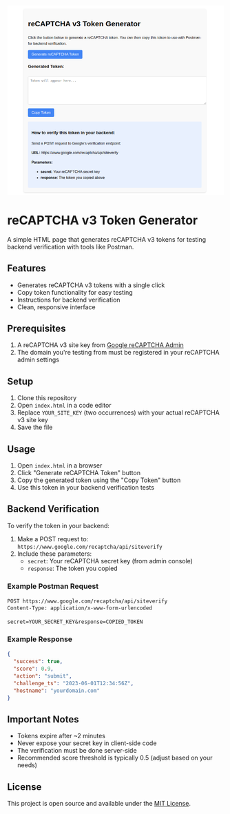![Screenshot](https://github.com/aman123shi/reCaptcha-v3-generate-script/blob/main/image.png)

# reCAPTCHA v3 Token Generator

A simple HTML page that generates reCAPTCHA v3 tokens for testing backend verification with tools like Postman.

## Features

- Generates reCAPTCHA v3 tokens with a single click  
- Copy token functionality for easy testing  
- Instructions for backend verification  
- Clean, responsive interface  

## Prerequisites

1. A reCAPTCHA v3 site key from [Google reCAPTCHA Admin](https://www.google.com/recaptcha/admin/)  
2. The domain you're testing from must be registered in your reCAPTCHA admin settings  

## Setup

1. Clone this repository  
2. Open `index.html` in a code editor  
3. Replace `YOUR_SITE_KEY` (two occurrences) with your actual reCAPTCHA v3 site key  
4. Save the file  

## Usage

1. Open `index.html` in a browser  
2. Click "Generate reCAPTCHA Token" button  
3. Copy the generated token using the "Copy Token" button  
4. Use this token in your backend verification tests  

## Backend Verification

To verify the token in your backend:

1. Make a POST request to: `https://www.google.com/recaptcha/api/siteverify`  
2. Include these parameters:  
   - `secret`: Your reCAPTCHA secret key (from admin console)  
   - `response`: The token you copied  

### Example Postman Request

```
POST https://www.google.com/recaptcha/api/siteverify
Content-Type: application/x-www-form-urlencoded

secret=YOUR_SECRET_KEY&response=COPIED_TOKEN
```

### Example Response

```json
{
  "success": true,
  "score": 0.9,
  "action": "submit",
  "challenge_ts": "2023-06-01T12:34:56Z",
  "hostname": "yourdomain.com"
}
```

## Important Notes

- Tokens expire after ~2 minutes  
- Never expose your secret key in client-side code  
- The verification must be done server-side  
- Recommended score threshold is typically 0.5 (adjust based on your needs)  

## License

This project is open source and available under the [MIT License](LICENSE).
